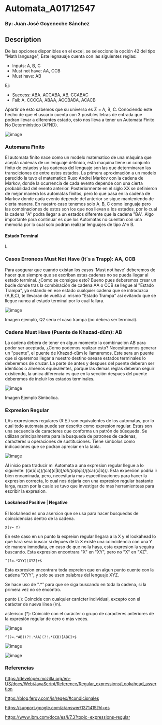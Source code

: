 # Automata_A01712547
### By: Juan José Goyeneche Sánchez
## Description
De las opciones disponibles en el excel, se selecciono la opción 42 del tipo "Math language", Este legnauaje cuenta con las siguientes reglas: 
- Inputs: A, B, C
- Must not have: AA,  CCB
- Must have: AB
  
Ej:
- Success: ABA, ACCABA, AB, CCABAC
- Fail: A, CCCCA, ABAA, ACCBABA, ACACB

Apartir de esto sabemos que su universo es  Σ = A, B, C. Conociendo este hecho de que el usuario cuenta con 3 posibles letras de entrada que podran llevar a diferentes estado, esto nos lleva a tener un Automata Finito No Deterministico (AFND). 

![image](https://github.com/user-attachments/assets/e7eeb49d-f243-41d6-ba11-a4cce002d6ef)

### Automana Finito
El automata finito nace como un modelo matematico de una máquina que acepta cadenas de un lenguaje definido, esta maquina tiene un conjunto finito de estados y las cadenas del lenguaje son las que determinaran las transciciones de entre estos estados. La primera aproximación a un modelo parecido la tuvo el matematico Ruso Andrei Markov con la cadena de Markov, donde la ocurrencia de cada evento depende con una cierta probabilidad del evento anterior. Posteriormente en el siglo XX se definieron de mejor manera los automatas finitos, pero lo que pasa en la cadena de Markov donde cada evento depende del anterior se sigue manteniendo de cierta manera. En nuestro caso tenemos solo A, B, C como lenguaje pero las combinaciones de estos son los que nos llevan a los estados, por lo cual la cadena "A" podra llegar a un estados diferente que la cadena "BA". Algo importante para continuar es que los Automatas no cuentan con una memoria por lo cual solo podran realizar lenguajes de tipo A^n B.

#### Estado Terminal
L

### Casos Erroneos Must Not Have (It´s a Trapp): AA, CCB
Para asegurar que cuando existan los casos 'Must not have' deberemos de hacer que siempre que se escriban estas cadenas no se pueda llegar al estado terminal. ¿Como se consigue esto? Bueno pues deberemos crear un bucle donde tras la combinación de cadena AA o CCB se llegue al "Estado Trampa", ya estando en ese estado cualquier cadena que se introduzca (A,B,C), te llevaran de vuelta al mismo "Estado Trampa" asi evitando que se llegue nunca al estado terminal por lo cual fallara.  

![image](https://github.com/user-attachments/assets/2b4e8ff8-5807-42da-881c-acf0ef1dae74)

Imagen ejemplo, Q2 seria el caso trampa (no debera ser terminal).

### Cadena Must Have (Puente de Khazad-dûm): AB
La cadena debera de tener en algun momento la combinación AB para poder ser aceptada, ¿Como podemos realizar esto? Necesitaremos generar un "puente", el puente de Khazad-dûm le llamaremos. Este sera un puente que si queremos llegar a nuestro destino osease estados terminales lo deberemos de cruzar. La parte de antes y despues del puente deberan ser identicos o almenos equivalentes, porque las demas reglas deberan seguir existiendo, la unica diferencia es que en la sección despues del puente deberemos de incluir los estados terminales.

![image](https://github.com/user-attachments/assets/794832ee-ec74-4437-865c-c868bceea488)

Imagen Ejemplo Simbolica.

### Expresion Regular
LAs expresiones regulares (R.E.) son equivalentes de los automatas, por lo cual todo automata puede ser descrito como expresion regular. Estas son una secuencia de caracteres que conforma un patrón de búsqueda. Se utilizan principalmente para la busqueda de patrones de cadenas, caracteres u operaciones de sustituciones. Tiene simbolos como indicaciónes que se podran apreciar en la tabla. 

![image](https://github.com/user-attachments/assets/31f99ed6-b84c-436b-b97f-c959ce0e0ce2)

Al inicio para traducir mi Automata a una expresion regular llegue a lo siguiente: ((a(b|c))*((c*a)(c|b))*)*ab((a(b|c))*((c*a)(c|b))*)*. Esta expersion podria ir bien encaminada, pero, necesitaria mas especificaciones para hacer la expresion correcta, lo cual nos dejaria con una expresion regular bastante larga, razon por la cuale se tuvo que investigar de mas herramienteas para escribir la expresion.

#### Lookahead Positive | Negative
El lookahead es una asersion que se usa para hacer busquedas de coincidencias dentro de la cadena.
```
X(?= Y)
```
En este caso en un punto la expreion regular llegara a la X y el lookahead lo que hara sera buscar si depues de la X existe una coincidencia con una Y de manera inmediata, en caso de que no la haya, esta expresion la seguira buscando. Esta expresion encontrara "X" en "XY", pero no "X" en "XZ".
```
^(?=.*XYY)[XYZ]+$
```
Esta expresion encontrara toda expreion que en algun punto cuente con la cadena "XYY", y solo se usen palabras del lenguaje XYZ. 

Se hace uso de ".*" para que se siga buscando en toda la cadena, si la primera vez no se encontro.

  punto (.): 
Coincide con cualquier carácter individual, excepto con el carácter de nueva línea (\n).

 asterisco (*): 
Coincide con el carácter o grupo de caracteres anteriores de la expresión regular de cero o más veces.

![image](https://github.com/user-attachments/assets/7b78136d-35cf-4fdd-a8d9-8236e2f91a24)
```
^(?=.*AB)(?!.*AA)(?!.*CCB)[ABC]+$
```
![image](https://github.com/user-attachments/assets/f2e31af4-5873-4b05-b251-334291caae94)

![image](https://github.com/user-attachments/assets/8d8aac51-a44f-4bfd-bd56-d390b7e1ed24)


### Referencias
https://developer.mozilla.org/en-US/docs/Web/JavaScript/Reference/Regular_expressions/Lookahead_assertion

https://blog.fergv.com/js/regex/#condicionales

https://support.google.com/a/answer/1371415?hl=es 

https://www.ibm.com/docs/es/i/7.3?topic=expressions-regular
